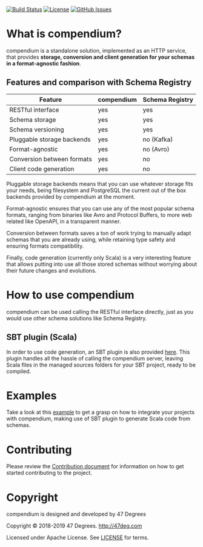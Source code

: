 [comment]: # (Start Badges)

[![Build Status](https://travis-ci.org/higherkindness/compendium.svg?branch=master)](https://travis-ci.org/higherkindness/compendium) [![License](https://img.shields.io/badge/license-Apache%202-blue.svg)](https://raw.githubusercontent.com/higherkindness/compendium/master/LICENSE) [![GitHub Issues](https://img.shields.io/github/issues/higherkindness/compendium.svg)](https://github.com/higherkindness/compendium/issues)

[comment]: # (End Badges)

# What is compendium?
compendium is a standalone solution, implemented as an HTTP service, that provides **storage, conversion and client generation for your schemas in a format-agnostic fashion**.

## Features and comparison with Schema Registry

|Feature                          |compendium |Schema Registry|
|-------------------------------  |-----------|---------------|
|RESTful interface                |yes        |yes            |
|Schema storage                   |yes        |yes            |
|Schema versioning                |yes        |yes            |
|Pluggable storage backends       |yes        |no (Kafka)     |
|Format-agnostic                  |yes        |no (Avro)      |
|Conversion between formats       |yes        |no             |
|Client code generation           |yes        |no             |

Pluggable storage backends means that you can use whatever storage fits your needs, being filesystem and PostgreSQL the current out of the box backends provided by compendium at the moment.

Format-agnostic ensures that you can use any of the most popular schema formats, ranging from binaries like Avro and Protocol Buffers, to more web related like OpenAPI, in a transparent manner.

Conversion between formats saves a ton of work trying to manually adapt schemas that you are already using, while retaining type safety and ensuring formats compatibility.

Finally, code generation (currently only Scala) is a very interesting feature that allows putting into use all those stored schemas without worrying about their future changes and evolutions.

# How to use compendium

compendium can be used calling the RESTful interface directly, just as you would use other schema solutions like Schema Registry.

## SBT plugin (Scala)

In order to use code generation, an SBT plugin is also provided [here](https://github.com/higherkindness/sbt-compendium). This plugin handles all the hassle of calling the compendium server, leaving Scala files in the managed sources folders for your SBT project, ready to be compiled.

# Examples

Take a look at this [example](https://github.com/higherkindness/compendium-example) to get a grasp on how to integrate your projects with compendium, making use of SBT plugin to generate Scala code from schemas.

# Contributing

Please review the [Contribution document](CONTRIBUTING.md) for information on how to get started contributing to the project.

[comment]: # (Start Copyright)
# Copyright

compendium is designed and developed by 47 Degrees

Copyright © 2018-2019 47 Degrees. <http://47deg.com>

Licensed under Apache License. See [LICENSE](LICENSE) for terms.

[comment]: # (End Copyright)